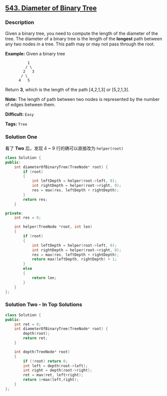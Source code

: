 ## [543. Diameter of Binary Tree](https://leetcode.com/problems/diameter-of-binary-tree/description/)

### Description

Given a binary tree, you need to compute the length of the diameter of the tree. The diameter of a binary tree is the length of the **longest** path between any two nodes in a tree. This path may or may not pass through the root.

**Example:**
Given a binary tree

```
          1
         / \
        2   3
       / \
      4   5

```

Return **3**, which is the length of the path [4,2,1,3] or [5,2,1,3].

**Note:** The length of path between two nodes is represented by the number of edges between them.

**Difficult:** `Easy`

**Tags:** `Tree`

### Solution One

看了 **Two** 后，发现 4 ~ 9 行的确可以直接改为 `helper(root)`

```c++
class Solution {
public:
    int diameterOfBinaryTree(TreeNode* root) {
        if (root)
        {
            int leftDepth = helper(root->left, 0);
            int rightDepth = helper(root->right, 0);
            res = max(res, leftDepth + rightDepth);
        }
        return res;
    }

private:
    int res = 0;

    int helper(TreeNode *root, int len)
    {
        if (root)
        {
            int leftDepth = helper(root->left, 0);
            int rightDepth = helper(root->right, 0);
            res = max(res, leftDepth + rightDepth);
            return max(leftDepth, rightDepth) + 1;
        }
        else
        {
            return len;
        }
    }
};
```

### Solution Two - In Top Solutions

```c++
class Solution {
public:
    int ret = 0;
    int diameterOfBinaryTree(TreeNode* root) {
        depth(root);
        return ret;
    }

    int depth(TreeNode* root)
    {
        if (!root) return 0;
        int left = depth(root->left);
        int right = depth(root->right);
        ret = max(ret, left+right);
        return 1+max(left,right);
    }
};
```
